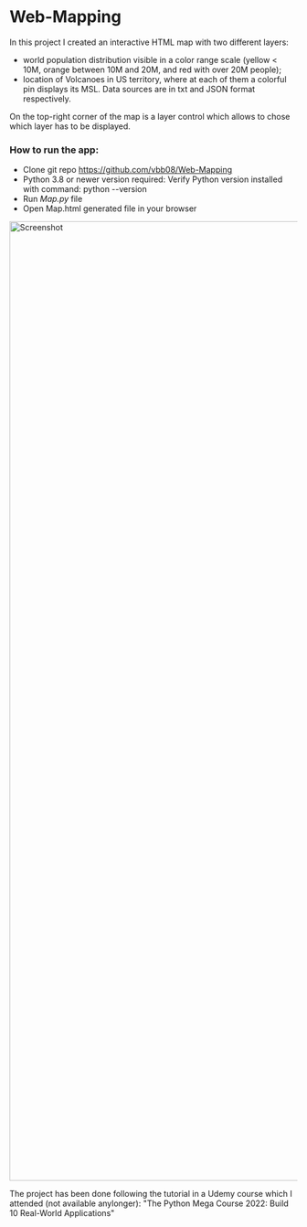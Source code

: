 # Web-Mapping

In this project I created an interactive HTML map with two different layers:
- world population distribution visible in a color range scale (yellow < 10M, orange between 10M and 20M, and red with over 20M people);
- location of Volcanoes in US territory, where at each of them a colorful pin displays its MSL.
Data sources are in txt and JSON format respectively.

On the top-right corner of the map is a layer control which allows to chose which layer has to be displayed.

### How to run the app:
- Clone git repo https://github.com/vbb08/Web-Mapping
- Python 3.8 or newer version required: Verify Python version installed with command: python --version
- Run *Map.py* file
- Open Map.html generated file in your browser 

<img width="1679" alt="Screenshot " src="https://github.com/vbb08/Web-Mapping/assets/67701977/5adfb0b9-caf8-4a80-9265-9fe48e17fcf8">

The project has been done following the tutorial in a Udemy course which I attended (not available anylonger):
"The Python Mega Course 2022: Build 10 Real-World Applications"
